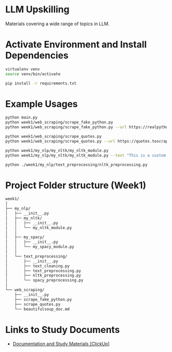 # LLM Upskilling

Materials covering a wide range of topics in LLM.

# Activate Environment and Install Dependencies

```bash
virtualenv venv
source venv/bin/activate
```

```bash
pip install -r requirements.txt
```

# Example Usages

```bash
python main.py
python week1/web_scraping/scrape_fake_python.py
python week1/web_scraping/scrape_fake_python.py --url https://realpython.github.io/fake-jobs/ --output-filename ./outputs/job_data.csv

python week1/web_scraping/scrape_quotes.py
python week1/web_scraping/scrape_quotes.py --url https://quotes.toscrape.com/ --output-filename ./outputs/quotes_scraped.csv

python week1/my_nlp/my_nltk/my_nltk_module.py
python week1/my_nlp/my_nltk/my_nltk_module.py --text "This is a custom sentence on which we can perform text processing."

python ./week1/my_nlp/text_preprocessing/nltk_preprocessing.py
```

# Project Folder structure (Week1)

```bash
week1/
│
├── my_nlp/
│   ├── __init__.py
│   ├── my_nltk/
│   │   ├── __init__.py
│   │   └── my_nltk_module.py
│   │
│   ├── my_spacy/
│   │   ├── __init__.py
│   │   └── my_spacy_module.py
│   │
│   └── text_preprocessing/
│       ├── __init__.py
│       ├── text_cleaning.py
│       ├── text_preprocessing.py
│       ├── nltk_preprocessing.py
│       └── spacy_preprocessing.py
│
└── web_scraping/
    ├── __init__.py
    ├── scrape_fake_python.py
    ├── scrape_quotes.py
    └── beautifulsoup_doc.md
```

# Links to Study Documents

-   [Documentation and Study Materials [ClickUp]](https://doc.clickup.com/9007106573/d/h/8cdv2gd-724/26501a3c91d321d)

